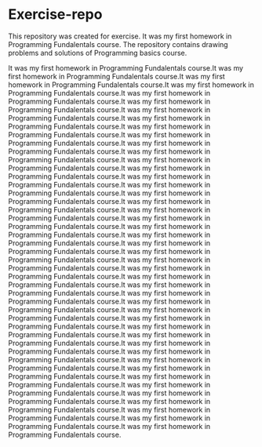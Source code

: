 ﻿# Exercise-repo


This repository was created for exercisе. It was my first homework in Programming Fundalentals course.
The repository contains drawing problems and solutions of Programming basics course.

It was my first homework in Programming Fundalentals course.It was my first homework in Programming Fundalentals course.It was my first homework in Programming Fundalentals course.It was my first homework in Programming Fundalentals course.It was my first homework in Programming Fundalentals course.It was my first homework in Programming Fundalentals course.It was my first homework in Programming Fundalentals course.It was my first homework in Programming Fundalentals course.It was my first homework in Programming Fundalentals course.It was my first homework in Programming Fundalentals course.It was my first homework in Programming Fundalentals course.It was my first homework in Programming Fundalentals course.It was my first homework in Programming Fundalentals course.It was my first homework in Programming Fundalentals course.It was my first homework in Programming Fundalentals course.It was my first homework in Programming Fundalentals course.It was my first homework in Programming Fundalentals course.It was my first homework in Programming Fundalentals course.It was my first homework in Programming Fundalentals course.It was my first homework in Programming Fundalentals course.It was my first homework in Programming Fundalentals course.It was my first homework in Programming Fundalentals course.It was my first homework in Programming Fundalentals course.It was my first homework in Programming Fundalentals course.It was my first homework in Programming Fundalentals course.It was my first homework in Programming Fundalentals course.It was my first homework in Programming Fundalentals course.It was my first homework in Programming Fundalentals course.It was my first homework in Programming Fundalentals course.It was my first homework in Programming Fundalentals course.It was my first homework in Programming Fundalentals course.It was my first homework in Programming Fundalentals course.It was my first homework in Programming Fundalentals course.It was my first homework in Programming Fundalentals course.It was my first homework in Programming Fundalentals course.It was my first homework in Programming Fundalentals course.It was my first homework in Programming Fundalentals course.It was my first homework in Programming Fundalentals course.It was my first homework in Programming Fundalentals course.It was my first homework in Programming Fundalentals course.It was my first homework in Programming Fundalentals course.It was my first homework in Programming Fundalentals course.It was my first homework in Programming Fundalentals course.It was my first homework in Programming Fundalentals course.It was my first homework in Programming Fundalentals course.
